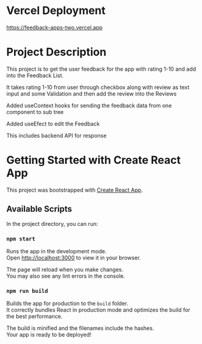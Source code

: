 
# Vercel Deployment 

https://feedback-apps-two.vercel.app

# Project Description

This project is to get the user feedback for the app with rating 1-10 and add into the Feedback List.

It takes rating 1-10 from user through checkbox along with review as text input and some Validation and then add the review into the Reviews 

Added useContext hooks for sending the feedback data from one component to sub tree

Added useEfect to edit the Feedback 

This includes backend API for response

# Getting Started with Create React App

This project was bootstrapped with [Create React App](https://github.com/facebook/create-react-app).

## Available Scripts

In the project directory, you can run:

### `npm start`

Runs the app in the development mode.\
Open [http://localhost:3000](http://localhost:3000) to view it in your browser.

The page will reload when you make changes.\
You may also see any lint errors in the console.

### `npm run build`

Builds the app for production to the `build` folder.\
It correctly bundles React in production mode and optimizes the build for the best performance.

The build is minified and the filenames include the hashes.\
Your app is ready to be deployed!

